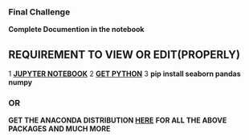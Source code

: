
### Final Challenge

**Complete Documention in the notebook**

## REQUIREMENT TO VIEW OR EDIT(PROPERLY)
1 **[JUPYTER NOTEBOOK](https://jupyter.org/install.html)**
2 **[GET PYTHON](https://www.python.org/downloads/)**
3 **pip install seaborn pandas numpy**

   ### OR
   
**GET THE ANACONDA DISTRIBUTION [HERE](https://www.anaconda.com/distribution/#download-section)**
**FOR ALL THE ABOVE PACKAGES AND MUCH MORE**
